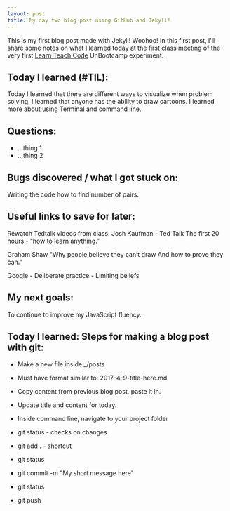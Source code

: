 ```yaml
---
layout: post
title: My day two blog post using GitHub and Jekyll!
---
```


This is my first blog post made with Jekyll! Woohoo! In this first post, I'll share some notes on what I learned today at the first class meeting of the very first [Learn Teach Code](http://learnteachcode.org/) UnBootcamp experiment.

## Today I learned (#TIL):
Today I learned that there are different ways to visualize when problem solving. 
I learned that anyone has the ability to draw cartoons.
I learned more about using Terminal and command line.

## Questions:

- ...thing 1
- ...thing 2

## Bugs discovered / what I got stuck on:

Writing the code how to find number of pairs.

## Useful links to save for later:

Rewatch Tedtalk videos from class:
Josh Kaufman - Ted Talk
The first 20 hours - “how to learn anything.”

Graham Shaw
"Why people believe they can’t draw
And how to prove they can."

Google - Deliberate practice
       - Limiting beliefs

## My next goals:

To continue to improve my JavaScript fluency. 
## Today I learned:  Steps for making a blog post with git:

- Make a new file inside _/posts

- Must have format similar to:  2017-4-9-title-here.md

- Copy content from previous blog post, paste it in.

- Update title and content for today.

- Inside command line, navigate to your project folder 

- git status  - checks on changes
- git add .  - shortcut 
- git status
- git commit -m "My short message here"
- git status
- git push
